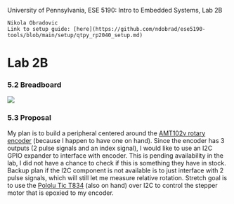 University of Pennsylvania, ESE 5190: Intro to Embedded Systems, Lab 2B

    Nikola Obradovic
    Link to setup guide: [here](https://github.com/ndobrad/ese5190-tools/blob/main/setup/qtpy_rp2040_setup.md)


# Lab 2B

### 5.2 Breadboard

![](img/blink.gif)

### 5.3 Proposal
My plan is to build a peripheral centered around the [AMT102v rotary encoder](https://www.mouser.ie/datasheet/2/670/amt10_v-1775837.pdf) (because I happen to have one on hand). Since the encoder has 3 outputs (2 pulse signals and an index signal), I would like to use an I2C GPIO expander to interface with encoder. This is pending availability in the lab, I did not have a chance to check if this is something they have in stock. Backup plan if the I2C component is not available is to just interface with 2 pulse signals, which will still let me measure relative rotation. Stretch goal is to use the [Pololu Tic T834](https://www.pololu.com/product/3132) (also on hand) over I2C to control the stepper motor that is epoxied to my encoder.